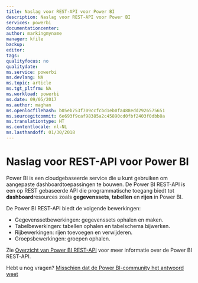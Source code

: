 ```yaml
---
title: Naslag voor REST-API voor Power BI
description: Naslag voor REST-API voor Power BI
services: powerbi
documentationcenter: 
author: markingmyname
manager: kfile
backup: 
editor: 
tags: 
qualityfocus: no
qualitydate: 
ms.service: powerbi
ms.devlang: NA
ms.topic: article
ms.tgt_pltfrm: NA
ms.workload: powerbi
ms.date: 09/05/2017
ms.author: maghan
ms.openlocfilehash: b05eb753f709ccfcbd1eb0fa488edd2926575651
ms.sourcegitcommit: 6e693f9caf98385a2c45890cd0fbf2403f0dbb8a
ms.translationtype: HT
ms.contentlocale: nl-NL
ms.lasthandoff: 01/30/2018
---
```

# <a name="power-bi-rest-api-reference"></a>Naslag voor REST-API voor Power BI
Power BI is een cloudgebaseerde service die u kunt gebruiken om aangepaste dashboardtoepassingen te bouwen. De Power BI REST-API is een op REST gebaseerde API die programmatische toegang biedt tot **dashboard**resources zoals **gegevenssets**, **tabellen** en **rijen** in Power BI.

De Power BI REST-API biedt de volgende bewerkingen:

* Gegevenssetbewerkingen: gegevenssets ophalen en maken.
* Tabelbewerkingen: tabellen ophalen en tabelschema bijwerken.
* Rijbewerkingen: rijen toevoegen en verwijderen.
* Groepsbewerkingen: groepen ophalen.

Zie [Overzicht van Power BI REST-API](https://msdn.microsoft.com/library/dn877544.aspx) voor meer informatie over de Power BI REST-API.

Hebt u nog vragen? [Misschien dat de Power BI-community het antwoord weet](http://community.powerbi.com/)

